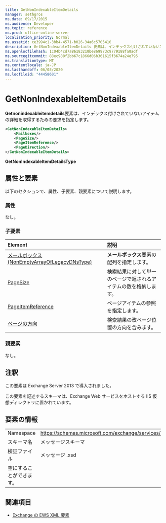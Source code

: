 ```yaml
---
title: GetNonIndexableItemDetails
manager: sethgros
ms.date: 09/17/2015
ms.audience: Developer
ms.topic: reference
ms.prod: office-online-server
localization_priority: Normal
ms.assetid: ce3994c1-3bb4-4571-b026-34a6c5705410
description: GetNonIndexableItemDetails 要素は、インデックス付けされていないアイテムの詳細を取得するための要求を指定します。
ms.openlocfilehash: 1c04b4cd7a86183210be869973c9779188fa0adf
ms.sourcegitcommit: 88ec988f2bb67c1866d06b361615f3674a24e795
ms.translationtype: MT
ms.contentlocale: ja-JP
ms.lasthandoff: 06/03/2020
ms.locfileid: "44458601"
---
```

# <a name="getnonindexableitemdetails"></a>GetNonIndexableItemDetails

**Getnonindexableitemdetails**要素は、インデックス付けされていないアイテムの詳細を取得するための要求を指定します。 
  
```XML
<GetNonIndexableItemDetails>
    <Mailboxes/>
    <PageSize/>
    <PageItemReference/>
    <PageDirection/>
</GetNonIndexableItemDetails>
```

 **GetNonIndexableItemDetailsType**
## <a name="attributes-and-elements"></a>属性と要素

以下のセクションで、属性、子要素、親要素について説明します。
  
### <a name="attributes"></a>属性

なし。
  
### <a name="child-elements"></a>子要素

|**Element**|**説明**|
|:-----|:-----|
|[メールボックス (NonEmptyArrayOfLegacyDNsType)](mailboxes-nonemptyarrayoflegacydnstype.md) <br/> |**メールボックス**要素の配列を指定します。  <br/> |
|[PageSize](pagesize.md) <br/> |検索結果に対して単一のページで返されるアイテムの数を格納します。  <br/> |
|[PageItemReference](pageitemreference.md) <br/> |ページアイテムの参照を指定します。  <br/> |
|[ページの方向](pagedirection.md) <br/> |検索結果の改ページ位置の方向を含みます。  <br/> |
   
### <a name="parent-elements"></a>親要素

なし。
  
## <a name="remarks"></a>注釈

この要素は Exchange Server 2013 で導入されました。
  
この要素を記述するスキーマは、Exchange Web サービスをホストする IIS 仮想ディレクトリに置かれています。
  
## <a name="element-information"></a>要素の情報

|||
|:-----|:-----|
|Namespace  <br/> |https://schemas.microsoft.com/exchange/services/2006/messages  <br/> |
|スキーマ名  <br/> |メッセージスキーマ  <br/> |
|検証ファイル  <br/> |メッセージ .xsd  <br/> |
|空にすることができます。  <br/> ||
   
## <a name="see-also"></a>関連項目



- [Exchange の EWS XML 要素](ews-xml-elements-in-exchange.md)

